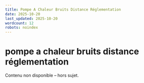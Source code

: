```yaml
---
title: Pompe A Chaleur Bruits Distance Réglementation
date: 2025-10-20
last_updated: 2025-10-20
wordcount: 12
robots: noindex
---
```


# pompe a chaleur bruits distance réglementation

Contenu non disponible – hors sujet.
